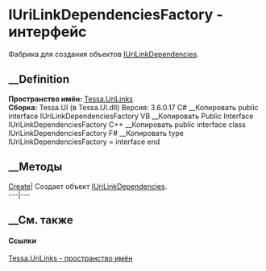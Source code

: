 # IUriLinkDependenciesFactory - интерфейс
Фабрика для создания объектов
[IUriLinkDependencies](T_Tessa_UriLinks_IUriLinkDependencies.htm).
## __Definition
 **Пространство имён:** [Tessa.UriLinks](N_Tessa_UriLinks.htm)  
 **Сборка:** Tessa.UI (в Tessa.UI.dll) Версия: 3.6.0.17
C# __Копировать
     public interface IUriLinkDependenciesFactory
VB __Копировать
     Public Interface IUriLinkDependenciesFactory
C++ __Копировать
     public interface class IUriLinkDependenciesFactory
F# __Копировать
     type IUriLinkDependenciesFactory = interface end
##  __Методы
[Create](M_Tessa_UriLinks_IUriLinkDependenciesFactory_Create.htm)|  Создает
объект [IUriLinkDependencies](T_Tessa_UriLinks_IUriLinkDependencies.htm).  
---|---  
## __См. также
#### Ссылки
[Tessa.UriLinks - пространство имён](N_Tessa_UriLinks.htm)
